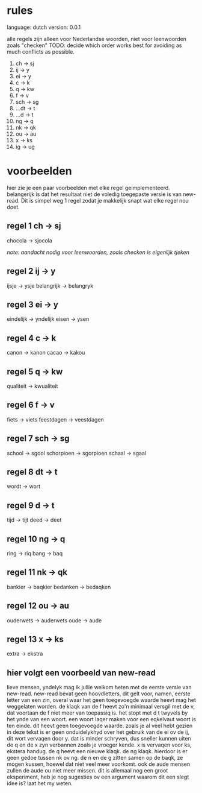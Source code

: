 # rules

language: dutch
version: 0.0.1

alle regels zijn alleen voor Nederlandse woorden, niet voor leenwoorden zoals "checken"
TODO: decide which order works best for avoiding as much conflicts as possible.

1. ch -> sj 
2. ij -> y
3. ei -> y 
4. c -> k
5. q -> kw
6. f -> v
7. sch -> sg
8. ...dt -> t
9. ...d -> t
10. ng -> q
11. nk -> qk
12. ou -> au
13. x -> ks
14. ig -> ug



# voorbeelden

hier zie je een paar voorbeelden met elke regel geimplementeerd.
belangerijk is dat het resultaat niet de voledig toegepaste versie is van new-read. Dit is simpel weg 1 regel zodat je makkelijk snapt wat elke regel nou doet.

## regel 1 ch -> sj

chocola -> sjocola

_note: aandacht nodig voor leenwoorden, zoals checken is eigenlijk tjeken_


## regel 2 ij -> y

ijsje -> ysje
belangrijk -> belangryk

## regel 3 ei -> y

eindelijk -> yndelijk
eisen -> ysen


## regel 4 c -> k

canon -> kanon
cacao -> kakou

## regel 5 q -> kw

qualiteit -> kwualiteit


## regel 6 f -> v

fiets -> viets
feestdagen -> veestdagen

## regel 7 sch -> sg

school -> sgool
schorpioen -> sgorpioen
schaal -> sgaal



## regel 8 dt -> t

wordt -> wort


## regel 9 d -> t

tijd -> tijt
deed -> deet


## regel 10 ng -> q

ring -> riq
bang -> baq

## regel 11 nk -> qk

bankier -> baqkier
bedanken -> bedaqken

## regel 12 ou -> au

ouderwets -> auderwets
oude -> aude

## regel 13 x -> ks

extra -> ekstra

## hier volgt een voorbeeld van new-read

lieve mensen, yndelyk mag ik jullie welkom heten met de eerste versie van new-read.
new-read bevat geen hoovdletters, dit gelt voor, namen, eerste letter van een zin, overal waar het geen toegevoegde waarde heevt mag het weggelaten worden.
de klaqk van de f heevt zo'n minimaal versgil met de v, dat voortaan de f niet meer van toepassiq is.
het stopt met d t twyvels by het ynde van een woort. een woort laqer maken voor een eqkelvaut woort is ten einde. dit heevt geen toegevoegde waarde.
zoals je al veel hebt gezien in deze tekst is er geen onduidelykhyd over het gebruik van de ei ov de ij, dit wort vervaqen door y. dat is minder schryven, dus sneller kunnen uiten
de q en de x zyn verbannen zoals je vroeger kende. x is vervaqen voor ks, ekstera handug.
de q heevt een nieuwe klaqk. de ng klaqk.
hierdoor is er geen gedoe tussen nk ov ng. de n en de g zitten samen op de baqk, ze mogen kussen, hoewel dat niet veel meer voorkomt.
ook de aude mensen zullen de aude ou niet meer missen.
dit is allemaal nog een groot eksperiment, heb je nog sugesties ov een argument waarom dit een slegt idee is? laat het my weten.

